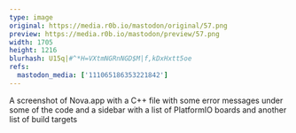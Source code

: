 ```yaml
---
type: image
original: https://media.r0b.io/mastodon/original/57.png
preview: https://media.r0b.io/mastodon/preview/57.png
width: 1705
height: 1216
blurhash: U15q|#^*H=VXtmNGRnNGD$M|f,kDxHxtt5oe
refs:
  mastodon_media: ['111065186353221842']
---
```


A screenshot of Nova.app with a C++ file with some error messages under some of the code and a sidebar with a list of PlatformIO boards and another list of build targets
